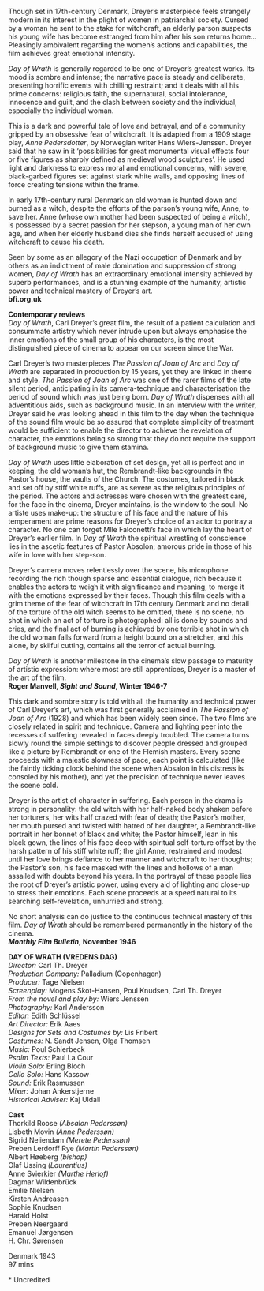
Though set in 17th-century Denmark, Dreyer’s masterpiece feels strangely modern in its interest in the plight of women in patriarchal society. Cursed by a woman he sent to the stake for witchcraft, an elderly parson suspects his young wife has become estranged from him after his son returns home… Pleasingly ambivalent regarding the women’s actions and capabilities, the film achieves great emotional intensity.

_Day of Wrath_ is generally regarded to be one of Dreyer’s greatest works. Its mood is sombre and intense; the narrative pace is steady and deliberate, presenting horrific events with chilling restraint; and it deals with all his prime concerns: religious faith, the supernatural, social intolerance, innocence and guilt, and the clash between society and the individual, especially the individual woman.

This is a dark and powerful tale of love and betrayal, and of a community gripped by an obsessive fear of witchcraft. It is adapted from a 1909 stage play, _Anne Pedersdotter_, by Norwegian writer Hans Wiers-Jenssen. Dreyer said that he saw in it ‘possibilities for great monumental visual effects four or five figures as sharply defined as medieval wood sculptures’. He used light and darkness to express moral and emotional concerns, with severe, black-garbed figures set against stark white walls, and opposing lines of force creating tensions within the frame.

In early 17th-century rural Denmark an old woman is hunted down and burned as a witch, despite the efforts of the parson’s young wife, Anne, to save her. Anne (whose own mother had been suspected of being a witch), is possessed by a secret passion for her stepson, a young man of her own age, and when her elderly husband dies she finds herself accused of using witchcraft to cause his death.

Seen by some as an allegory of the Nazi occupation of Denmark and by others as an indictment of male domination and suppression of strong women, _Day of Wrath_ has an extraordinary emotional intensity achieved by superb performances, and is a stunning example of the humanity, artistic power and technical mastery of Dreyer’s art.  
**bfi.org.uk**  

**Contemporary reviews**  
_Day of Wrath_, Carl Dreyer’s great film, the result of a patient calculation and consummate artistry which never intrude upon but always emphasise the inner emotions of the small group of his characters, is the most distinguished piece of cinema to appear on our screen since the War.

Carl Dreyer’s two masterpieces _The Passion of Joan of Arc_ and _Day of Wrath_ are separated in production by 15 years, yet they are linked in theme and style. _The Passion of Joan of Arc_ was one of the rarer films of the late silent period, anticipating in its camera-technique and characterisation the period of sound which was just being born. _Day of Wrath_ dispenses with all adventitious aids, such as background music. In an interview with the writer, Dreyer said he was looking ahead in this film to the day when the technique of the sound film would be so assured that complete simplicity of treatment would be sufficient to enable the director to achieve the revelation of character, the emotions being so strong that they do not require the support of background music to give them stamina.

_Day of Wrath_ uses little elaboration of set design, yet all is perfect and in keeping, the old woman’s hut, the Rembrandt-like backgrounds in the Pastor’s house, the vaults of the Church. The costumes, tailored in black and set off by stiff white ruffs, are as severe as the religious principles of the period. The actors and actresses were chosen with the greatest care, for the face in the cinema, Dreyer maintains, is the window to the soul. No artiste uses make-up: the structure of his face and the nature of his temperament are prime reasons for Dreyer’s choice of an actor to portray a character. No one can forget Mlle Falconetti’s face in which lay the heart of Dreyer’s earlier film. In _Day_ _of Wrath_ the spiritual wrestling of conscience lies in the ascetic features of Pastor Absolon; amorous pride in those of his wife in love with her step-son.

Dreyer’s camera moves relentlessly over the scene, his microphone recording the rich though sparse and essential dialogue, rich because it enables the actors to weigh it with significance and meaning, to merge it with the emotions expressed by their faces. Though this film deals with a grim theme of the fear of witchcraft in 17th century Denmark and no detail of the torture of the old witch seems to be omitted, there is no scene, no shot in which an act of torture is photographed: all is done by sounds and cries, and the final act of burning is achieved by one terrible shot in which the old woman falls forward from a height bound on a stretcher, and this alone, by skilful cutting, contains all the terror of actual burning.

_Day of Wrath_ is another milestone in the cinema’s slow passage to maturity of artistic expression: where most are still apprentices, Dreyer is a master of the art of the film.  
**Roger Manvell, _Sight and Sound_, Winter 1946-7**  

This dark and sombre story is told with all the humanity and technical power of Carl Dreyer’s art, which was first generally acclaimed in _The Passion of Joan of Arc_ (1928) and which has been widely seen since. The two films are closely related in spirit and technique. Camera and lighting peer into the recesses of suffering revealed in faces deeply troubled. The camera turns slowly round the simple settings to discover people dressed and grouped like a picture by Rembrandt or one of the Flemish masters. Every scene proceeds with a majestic slowness of pace, each point is calculated (like the faintly ticking clock behind the scene when Absalon in his distress is consoled by his mother), and yet the precision of technique never leaves the scene cold.

Dreyer is the artist of character in suffering. Each person in the drama is strong in personality: the old witch with her half-naked body shaken before her torturers, her wits half crazed with fear of death; the Pastor’s mother, her mouth pursed and twisted with hatred of her daughter, a Rembrandt-like portrait in her bonnet of black and white; the Pastor himself, lean in his black gown, the lines of his face deep with spiritual self-torture offset by the harsh pattern of his stiff white ruff; the girl Anne, restrained and modest until her love brings defiance to her manner and witchcraft to her thoughts; the Pastor’s son, his face masked with the lines and hollows of a man assailed with doubts beyond his years. In the portrayal of these people lies the root of Dreyer’s artistic power, using every aid of lighting and close-up to stress their emotions. Each scene proceeds at a speed natural to its searching self-revelation, unhurried and strong.

No short analysis can do justice to the continuous technical mastery of this film. _Day of Wrath_ should be remembered permanently in the history of the cinema.  
**_Monthly Film Bulletin_, November 1946**  


**DAY OF WRATH (VREDENS DAG)**  
_Director:_ Carl Th. Dreyer  
_Production Company:_ Palladium (Copenhagen)  
_Producer:_ Tage Nielsen  
_Screenplay:_ Mogens Skot-Hansen, Poul Knudsen, Carl Th. Dreyer  
_From the novel and play by:_ Wiers Jenssen  
_Photography:_ Karl Andersson  
_Editor:_ Edith Schlüssel  
_Art Director:_ Erik Aaes  
_Designs for Sets and Costumes by:_ Lis Fribert  
_Costumes:_ N. Sandt Jensen, Olga Thomsen  
_Music:_ Poul Schierbeck  
_Psalm Texts:_ Paul La Cour  
_Violin Solo:_ Erling Bloch  
_Cello Solo:_ Hans Kassow  
_Sound:_ Erik Rasmussen  
_Mixer:_ Johan Ankerstjerne  
_Historical Adviser:_ Kaj Uldall  

**Cast**  
Thorkild Roose _(Absalon Pederssøn)_  
Lisbeth Movin _(Anne Pederssøn)_  
Sigrid Neiiendam _(Merete Pederssøn)_  
Preben Lerdorff Rye _(Martin Pederssøn)_  
Albert Høeberg _(bishop)_  
Olaf Ussing _(Laurentius)_  
Anne Svierkier _(Marthe Herlof)_  
Dagmar Wildenbrück  
Emilie Nielsen  
Kirsten Andreasen  
Sophie Knudsen  
Harald Holst  
Preben Neergaard  
Emanuel Jørgensen  
H. Chr. Sørensen  

Denmark 1943  
97 mins  
 
\* Uncredited  
<!--stackedit_data:
eyJoaXN0b3J5IjpbOTQ3MTg5MjUxXX0=
-->